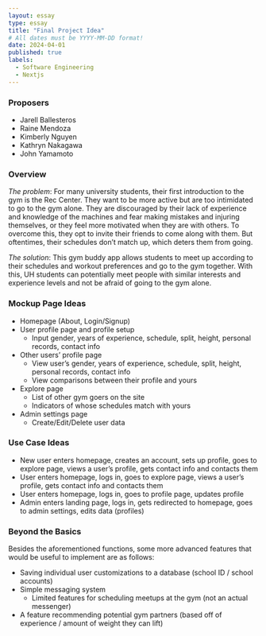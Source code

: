 ```yaml
---
layout: essay
type: essay
title: "Final Project Idea"
# All dates must be YYYY-MM-DD format!
date: 2024-04-01
published: true
labels:
  - Software Engineering
  - Nextjs
---
```

### Proposers
- Jarell Ballesteros
- Raine Mendoza
- Kimberly Nguyen
- Kathryn Nakagawa
- John Yamamoto

### Overview

*The problem*: For many university students, their first introduction to the gym is the Rec Center. They want to be more active but are too intimidated to go to the gym alone. They are discouraged by their lack of experience and knowledge of the machines and fear making mistakes and injuring themselves, or they feel more motivated when they are with others. To overcome this, they opt to invite their friends to come along with them. But oftentimes, their schedules don’t match up, which deters them from going. 

*The solution*: This gym buddy app allows students to meet up according to their schedules and workout preferences and go to the gym together. With this, UH students can potentially meet people with similar interests and experience levels and not be afraid of going to the gym alone.

### Mockup Page Ideas
- Homepage (About, Login/Signup)
- User profile page and profile setup
  - Input gender, years of experience, schedule, split, height, personal records, contact info
- Other users’ profile page
  - View user’s gender, years of experience, schedule, split, height, personal records, contact info
  - View comparisons between their profile and yours
- Explore page
  - List of other gym goers on the site
  - Indicators of whose schedules match with yours
- Admin settings page
  - Create/Edit/Delete user data

### Use Case Ideas
- New user enters homepage, creates an account, sets up profile, goes to explore page, views a user’s profile, gets contact info and contacts them
- User enters homepage, logs in, goes to explore page, views a user’s profile, gets contact info and contacts them
- User enters homepage, logs in, goes to profile page, updates profile
- Admin enters landing page, logs in, gets redirected to homepage, goes to admin settings, edits data (profiles)

### Beyond the Basics

Besides the aforementioned functions, some more advanced features that would be useful to implement are as follows:
- Saving individual user customizations to a database (school ID / school accounts)
- Simple messaging system
   - Limited features for scheduling meetups at the gym (not an actual messenger)
- A feature recommending potential gym partners (based off of experience / amount of weight they can lift)

